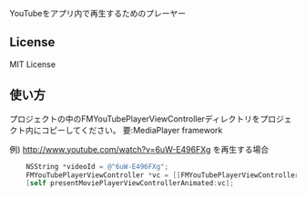 YouTubeをアプリ内で再生するためのプレーヤー

## License
MIT License

## 使い方
プロジェクトの中のFMYouTubePlayerViewControllerディレクトリをプロジェクト内にコピーしてください。
要:MediaPlayer framework

例)
http://www.youtube.com/watch?v=6uW-E496FXg
を再生する場合
```objective-c
    NSString *videoId = @"6uW-E496FXg";
    FMYouTubePlayerViewController *vc = [[FMYouTubePlayerViewController alloc] initWithVideoId:videoId];
    [self presentMoviePlayerViewControllerAnimated:vc];
```
